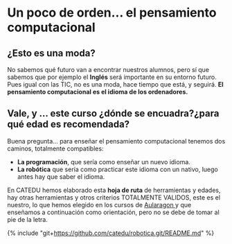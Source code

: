 
# Un poco de orden... el pensamiento computacional

## ¿Esto es una moda?

No sabemos qué futuro van a encontrar nuestros alumnos, pero sí que sabemos que por ejemplo el **Inglés** será importante en su entorno futuro. Pues igual con las TIC, no es una moda, hace tiempo que está, y seguirá. **El pensamiento computacional es el idioma de los ordenadores.**

## **Vale, y ... este curso ¿dónde se encuadra?¿para qué edad es recomendada?**

Buena pregunta... para enseñar el pensamiento computacional tenemos dos caminos, totalmente compatibles:

- **La programación**, que sería como enseñar un nuevo idioma.
- **La robótica** que sería como practicar este idioma con un nativo, luego antes hay que saber el idioma.

En CATEDU hemos elaborado esta **hoja de ruta** de herramientas y edades, hay otras herramientas y otros criterios TOTALMENTE VALIDOS, este es el nuestro, lo que hemos elegido en los cursos de [Aularagon ](moodle.catedu.es)y que enseñamos a continuación como orientación, pero no se debe de tomar al pie de la letra.

{% include "git+https://github.com/catedu/robotica.git/README.md" %}

